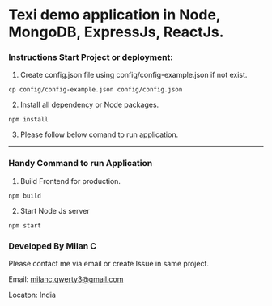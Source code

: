 # Texi demo application in Node, MongoDB, ExpressJs, ReactJs.

### Instructions Start Project or deployment:
1. Create config.json file using config/config-example.json if not exist.
```
cp config/config-example.json config/config.json
```

2. Install all dependency or Node packages.
```
npm install
```
3. Please follow below comand to run application.

--------

### Handy Command to run Application

1. Build Frontend for production.
```
npm build
```

2. Start Node Js server
```
npm start
```

### Developed By Milan C
Please contact me via email or create Issue in same project.

Email: milanc.qwerty3@gmail.com

Locaton: India
